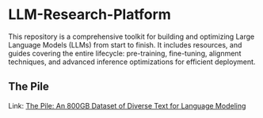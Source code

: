 # LLM-Research-Platform
This repository is a comprehensive toolkit for building and optimizing Large Language Models (LLMs) from start to finish. It includes resources, and guides covering the entire lifecycle: pre-training, fine-tuning, alignment techniques, and advanced inference optimizations for efficient deployment.


## The Pile 

Link: [The Pile: An 800GB Dataset of Diverse Text for Language Modeling](https://pile.eleuther.ai/)